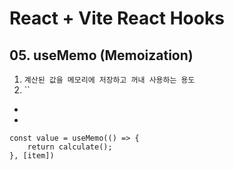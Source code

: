 # React + Vite React Hooks

## 05. useMemo (Memoization)

1. `계산된 값을 메모리에 저장하고 꺼내 사용하는 용도`
2. ``

- 
- 

```
const value = useMemo(() => {
    return calculate();
}, [item])
```